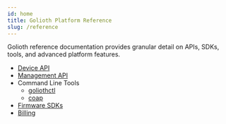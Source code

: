 ```yaml
---
id: home
title: Golioth Platform Reference
slug: /reference
---
```


Golioth reference documentation provides granular detail on APIs, SDKs, tools,
and advanced platform features.

- [Device API](/reference/device-api)
- [Management API](/reference/management-api)
- Command Line Tools
  - [goliothctl](/reference/command-line-tools/goliothctl/goliothctl/)
  - [coap](/reference/command-line-tools/coap/coap/)
- [Firmware SDKs](/reference/firmware)
- [Billing](/reference/billing)
